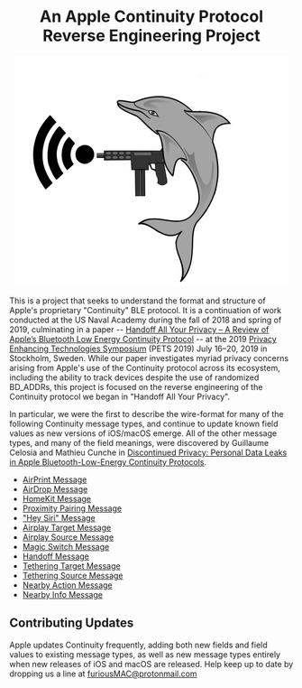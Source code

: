 <div align="center">

# An Apple Continuity Protocol Reverse Engineering Project
</div>


<div align="center" height=100px width=100px>

![alt text](figs/fp.png "A dolphin shooting WiFi from an Uzi")
</div>

This is a project that seeks to understand the format
and structure of Apple's proprietary "Continuity" BLE protocol. 
It is a continuation of work conducted at the US Naval Academy during the fall
of 2018 and spring of 2019, culminating in a paper -- [Handoff All Your Privacy – A Review of Apple’s
Bluetooth Low Energy Continuity
Protocol](https://petsymposium.org/2019/files/papers/issue4/popets-2019-0057.pdf)
-- at the 2019 [Privacy Enhancing Technologies
Symposium](https://petsymposium.org/index.php) (PETS 2019) July 16–20, 2019 in
Stockholm, Sweden. While our paper investigates myriad privacy concerns arising
from Apple's use of the Continuity protocol across its ecosystem, including the
ability to track devices despite the use of randomized BD_ADDRs, this project is
focused on the reverse engineering of the Continuity protocol
we began in "Handoff All Your Privacy".

In particular, we were the first to describe the wire-format for many of the
following Continuity message types, and continue to update known field values as
new versions of iOS/macOS emerge. All of the other message types, and many of
the field meanings, were discovered by Guillaume Celosia and Mathieu Cunche in 
<a
href="https://petsymposium.org/2020/files/papers/issue1/popets-2020-0003.pdf">Discontinued
Privacy: Personal Data Leaks in Apple Bluetooth-Low-Energy Continuity
Protocols</a>.


- <a href="messages/airprint.md">AirPrint Message</a> 
- <a href="messages/airdrop.md">AirDrop Message</a> 
- <a href="messages/homekit.md">HomeKit Message</a> 
- <a href="messages/proximity_pairing.md">Proximity Pairing Message</a> 
- <a href="messages/hey_siri.md">"Hey Siri" Message</a> 
- <a href="messages/airplay_target.md">Airplay Target Message</a> 
- <a href="messages/airplay_source.md">Airplay Source Message</a> 
- <a href="messages/magic_switch.md">Magic Switch Message</a>
- <a href="messages/handoff.md">Handoff Message</a> 
- <a href="messages/tethering_target.md">Tethering Target Message</a> 
- <a href="messages/tethering_source.md">Tethering Source Message</a> 
- <a href="messages/nearby_action.md">Nearby Action Message</a> 
- <a href="messages/nearby_info.md">Nearby Info Message</a> 

## Contributing Updates

Apple updates Continuity frequently, adding both new fields and field values to
existing message types, as well as new message types entirely when new releases
of iOS and macOS are released. Help keep up to date by dropping us a line at <a
mailto="furiousmac@protonmail.com">furiousMAC@protonmail.com</a>

